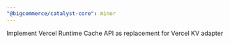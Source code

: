 ```yaml
---
"@bigcommerce/catalyst-core": minor
---
```


Implement Vercel Runtime Cache API as replacement for Vercel KV adapter
